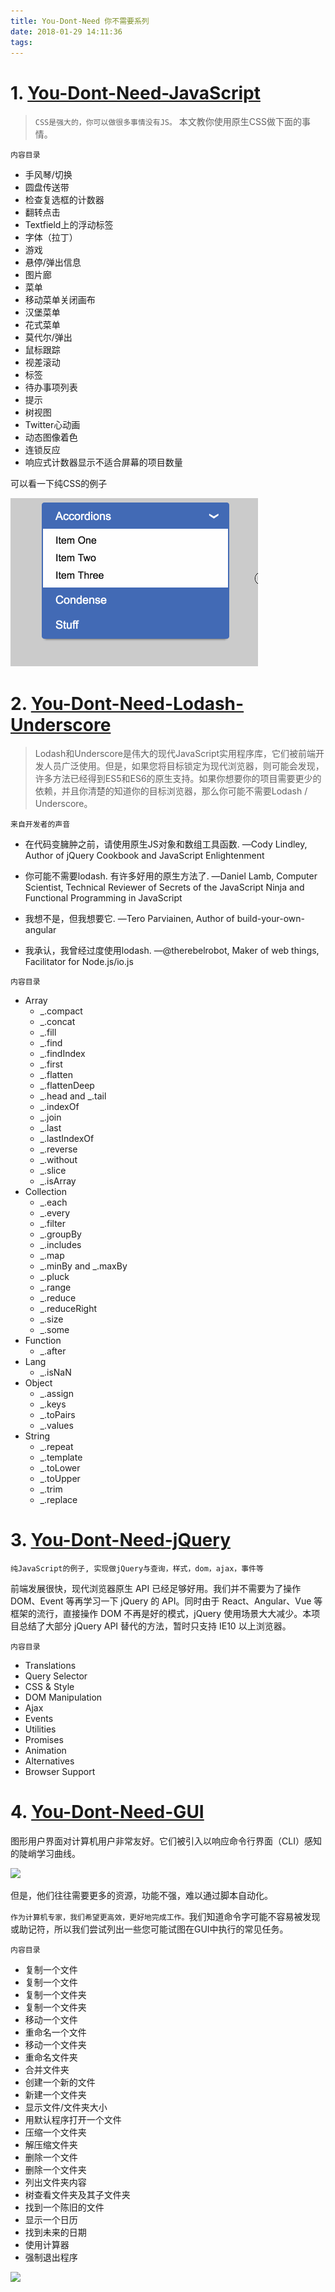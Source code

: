 ```yaml
---
title: You-Dont-Need 你不需要系列
date: 2018-01-29 14:11:36
tags:
---
```


# 1. [You-Dont-Need-JavaScript](https://github.com/you-dont-need/You-Dont-Need-JavaScript)

> `CSS是强大的，你可以做很多事情没有JS。` 本文教你使用原生CSS做下面的事情。

`内容目录`


- 手风琴/切换
- 圆盘传送带
- 检查复选框的计数器
- 翻转点击
- Textfield上的浮动标签
- 字体（拉丁）
- 游戏
- 悬停/弹出信息
- 图片廊
- 菜单
- 移动菜单关闭画布
- 汉堡菜单
- 花式菜单
- 莫代尔/弹出
- 鼠标跟踪
- 视差滚动
- 标签
- 待办事项列表
- 提示
- 树视图
- Twitter心动画
- 动态图像着色
- 连锁反应
- 响应式计数器显示不适合屏幕的项目数量

可以看一下纯CSS的例子

![](https://github.com/you-dont-need/You-Dont-Need-JavaScript/raw/master/images/accordion.gif)

# 2. [You-Dont-Need-Lodash-Underscore](https://github.com/you-dont-need/You-Dont-Need-Lodash-Underscore)


> Lodash和Underscore是伟大的现代JavaScript实用程序库，它们被前端开发人员广泛使用。但是，如果您将目标锁定为现代浏览器，则可能会发现，许多方法已经得到ES5和ES6的原生支持。如果你想要你的项目需要更少的依赖，并且你清楚的知道你的目标浏览器，那么你可能不需要Lodash / Underscore。

`来自开发者的声音`

- 在代码变臃肿之前，请使用原生JS对象和数组工具函数. —Cody Lindley, Author of jQuery Cookbook and JavaScript Enlightenment

- 你可能不需要lodash. 有许多好用的原生方法了. —Daniel Lamb, Computer Scientist, Technical Reviewer of Secrets of the JavaScript Ninja and Functional Programming in JavaScript

- 我想不是，但我想要它. —Tero Parviainen, Author of build-your-own-angular

- 我承认，我曾经过度使用lodash.  —@therebelrobot, Maker of web things, Facilitator for Node.js/io.js

`内容目录`

- Array
    - _.compact
    - _.concat
    - _.fill
    - _.find
    - _.findIndex
    - _.first
    - _.flatten
    - _.flattenDeep
    - _.head and _.tail
    - _.indexOf
    - _.join
    - _.last
    - _.lastIndexOf
    - _.reverse
    - _.without
    - _.slice
    - _.isArray
- Collection
    - _.each
    - _.every
    - _.filter
    - _.groupBy
    - _.includes
    - _.map
    - _.minBy and _.maxBy
    - _.pluck
    - _.range
    - _.reduce
    - _.reduceRight
    - _.size
    - _.some
- Function
    - _.after
- Lang
    - _.isNaN
- Object
    - _.assign
    - _.keys
    - _.toPairs
    - _.values
- String
    - _.repeat
    - _.template
    - _.toLower
    - _.toUpper
    - _.trim
    - _.replace


# 3. [You-Dont-Need-jQuery](https://github.com/nefe/You-Dont-Need-jQuery)
`纯JavaScript的例子, 实现做jQuery与查询，样式，dom，ajax，事件等`

前端发展很快，现代浏览器原生 API 已经足够好用。我们并不需要为了操作 DOM、Event 等再学习一下 jQuery 的 API。同时由于 React、Angular、Vue 等框架的流行，直接操作 DOM 不再是好的模式，jQuery 使用场景大大减少。本项目总结了大部分 jQuery API 替代的方法，暂时只支持 IE10 以上浏览器。 

`内容目录`

- Translations
- Query Selector
- CSS & Style
- DOM Manipulation
- Ajax
- Events
- Utilities
- Promises
- Animation
- Alternatives
- Browser Support

# 4. [You-Dont-Need-GUI](https://github.com/you-dont-need/You-Dont-Need-GUI)

图形用户界面对计算机用户非常友好。它们被引入以响应命令行界面（CLI）感知的陡峭学习曲线。

![](https://github.com/you-dont-need/You-Dont-Need-GUI/raw/master/Xerox_Star_8010_workstations.jpg)

但是，他们往往需要更多的资源，功能不强，难以通过脚本自动化。

`作为计算机专家，我们希望更高效，更好地完成工作。`我们知道命令字可能不容易被发现或助记符，所以我们尝试列出一些您可能试图在GUI中执行的常见任务。

`内容目录`

- 复制一个文件
- 复制一个文件
- 复制一个文件夹
- 复制一个文件夹
- 移动一个文件
- 重命名一个文件
- 移动一个文件夹
- 重命名文件夹
- 合并文件夹
- 创建一个新的文件
- 新建一个文件夹
- 显示文件/文件夹大小
- 用默认程序打开一个文件
- 压缩一个文件夹
- 解压缩文件夹
- 删除一个文件
- 删除一个文件夹
- 列出文件夹内容
- 树查看文件夹及其子文件夹
- 找到一个陈旧的文件
- 显示一个日历
- 找到未来的日期
- 使用计算器
- 强制退出程序

![](https://leanote.com/api/file/getImage?fileId=5a45b26aab64411cab000cf5)
